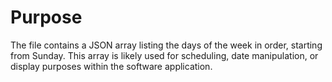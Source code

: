# Purpose
The file contains a JSON array listing the days of the week in order, starting from Sunday. This array is likely used for scheduling, date manipulation, or display purposes within the software application.
